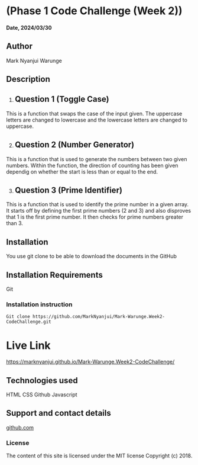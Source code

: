 # (Phase 1 Code Challenge (Week 2))

#### Date, 2024/03/30

## Author 
Mark Nyanjui Warunge

## Description

1) ## Question 1 (Toggle Case)
This is a function that swaps the case of the input given. The uppercase letters are changed to lowercase and the lowercase letters are changed to uppercase.

2) ## Question 2 (Number Generator)
This is a function that is used to generate the numbers between two given numbers. Within the function, the direction of counting has been given dependig on whether the start is less than or equal to the end.

3) ## Question 3 (Prime Identifier)
This is a function that is used to identify the prime number in a given array. It starts off by defining the first prime numbers (2 and 3) and also disproves that 1 is the first prime number. It then checks for prime numbers greater than 3.


## Installation
You use git clone to be able to download the documents in the GitHub

## Installation Requirements
Git

### Installation instruction
```
Git clone https://github.com/MarkNyanjui/Mark-Warunge.Week2-CodeChallenge.git

```

# Live Link
 https://marknyanjui.github.io/Mark-Warunge.Week2-CodeChallenge/
## Technologies used
HTML
CSS
Github
Javascript

## Support and contact details
[github.com](https://github.com/MarkNyanjui)

### License
The content of this site is licensed under the MIT license
Copyright (c) 2018.

